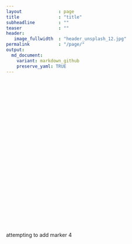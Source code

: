 ```yaml
---
layout              : page
title               : "title"
subheadline         : ""
teaser              : ""
header:
   image_fullwidth  : "header_unsplash_12.jpg"
permalink           : "/page/" 
output:
  md_document:
    variant: markdown_github
    preserve_yaml: TRUE
---
```


<link rel="stylesheet" href="https://unpkg.com/leaflet@1.7.1/dist/leaflet.css" />
<script src="https://unpkg.com/leaflet@1.7.1/dist/leaflet.js"></script>

<div id="map" style="height: 400px;"></div>

<script>
  var map = L.map('map').setView([35,0], 2);

  L.marker([51.505, -0.09]).addTo(map)
  .bindPopup('Popup Content Here');



  L.tileLayer('https://{s}.tile.openstreetmap.org/{z}/{x}/{y}.png', {
    attribution: '&copy; <a href="https://www.openstreetmap.org/copyright">OpenStreetMap</a> contributors'
  }).addTo(map);
</script>

attempting to add marker 4
